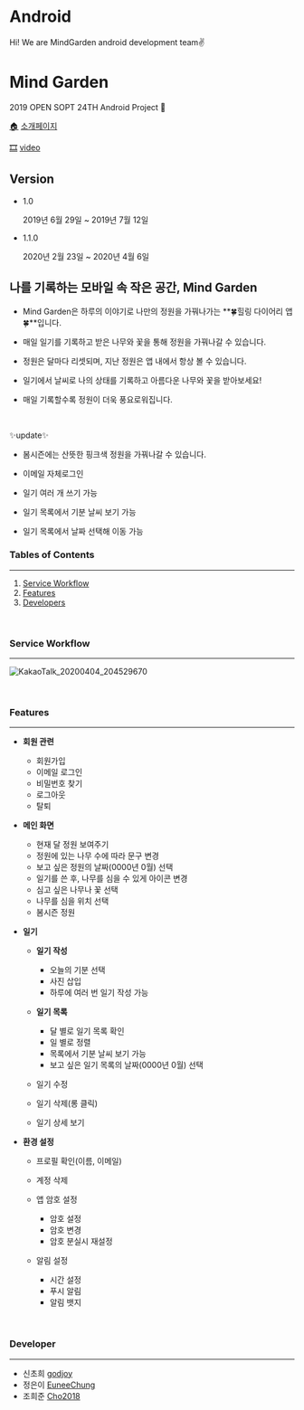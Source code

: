 # Android
Hi! We are MindGarden android development team✌️



# Mind Garden 

2019 OPEN SOPT 24TH Android Project 🌳

[🏠](https://www.mindgarden11.net/) [소개페이지](https://www.mindgarden11.net/)

[🎞](https://youtu.be/debMDLCi3vc) [video](https://youtu.be/debMDLCi3vc)

## Version

- 1.0

  2019년 6월 29일 ~ 2019년 7월 12일

- 1.1.0 

  2020년 2월 23일 ~ 2020년 4월 6일

## 나를 기록하는 모바일 속 작은 공간, Mind Garden

- Mind Garden은 하루의 이야기로 나만의 정원을 가꿔나가는 **🍀힐링 다이어리 앱🍀**입니다.

- 매일 일기를 기록하고 받은 나무와 꽃을 통해 정원을 가꿔나갈 수 있습니다.

- 정원은 달마다 리셋되며, 지난 정원은 앱 내에서 항상 볼 수 있습니다.

- 일기에서 날씨로 나의 상태를 기록하고 아름다운 나무와 꽃을 받아보세요!

- 매일 기록할수록 정원이 더욱 풍요로워집니다. 
</br>
  

  ✨update✨

- 봄시즌에는 산뜻한 핑크색 정원을 가꿔나갈 수 있습니다.

- 이메일 자체로그인

- 일기 여러 개 쓰기 가능

- 일기 목록에서 기분 날씨 보기 가능

- 일기 목록에서 날짜 선택해 이동 가능

  

### Tables of Contents
------

1. [Service Workflow](#service)
2. [Features](#features)
3. [Developers](developers)
</br>




<a name="service"></a>

### Service Workflow
------

![KakaoTalk_20200404_204529670](https://user-images.githubusercontent.com/51378843/78564809-f704db80-7857-11ea-80bd-4a1985085b11.jpg)


</br>
<a name="features"></a>

### Features

------

- **회원 관련**
  - 회원가입
  - 이메일 로그인
  - 비밀번호 찾기
  - 로그아웃 
  - 탈퇴
  
- **메인 화면**
  - 현재 달 정원 보여주기
  - 정원에 있는 나무 수에 따라 문구 변경
  - 보고 싶은 정원의 날짜(0000년 0월) 선택
  - 일기를 쓴 후, 나무를 심을 수 있게 아이콘 변경
  - 심고 싶은 나무나 꽃 선택
  - 나무를 심을 위치 선택
  - 봄시즌 정원

- **일기**

  - **일기 작성**
    - 오늘의 기분 선택
    - 사진 삽입
    - 하루에 여러 번 일기 작성 가능
    
  - **일기 목록**
    - 달 별로 일기 목록 확인
    - 일 별로 정렬
    - 목록에서 기분 날씨 보기 가능
    - 보고 싶은 일기 목록의 날짜(0000년 0월) 선택
    
  - 일기 수정
  - 일기 삭제(롱 클릭)
  - 일기 상세 보기

- **환경 설정**

  - 프로필 확인(이름, 이메일)
  - 계정 삭제
  - 앱 암호 설정 
    - 암호 설정
    - 암호 변경
    - 암호 분실시 재설정
    
  - 알림 설정
    - 시간 설정
    - 푸시 알림
    - 알림 뱃지
</br>



<a name="developers"></a>

### Developer
------

- 신초희  [godjoy](https://github.com/godjoy)
- 정은이 [EuneeChung](https://github.com/EuneeChung)
- 조희준 [Cho2018](https://github.com/Cho2018)
